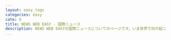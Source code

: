 ```yaml
---
layout: easy_tags
categories: easy
cate: 6
title: NEWS WEB EASY - 国際ニュース
description: NEWS WEB EASYの国際ニュースについてのページです。いま世界で何が起こっているのか。その背景には何が。世界各地から届けられるニュースをいち早くお届けします。ユニークな話題やトレンドも幅広くお伝えします。
...
```

